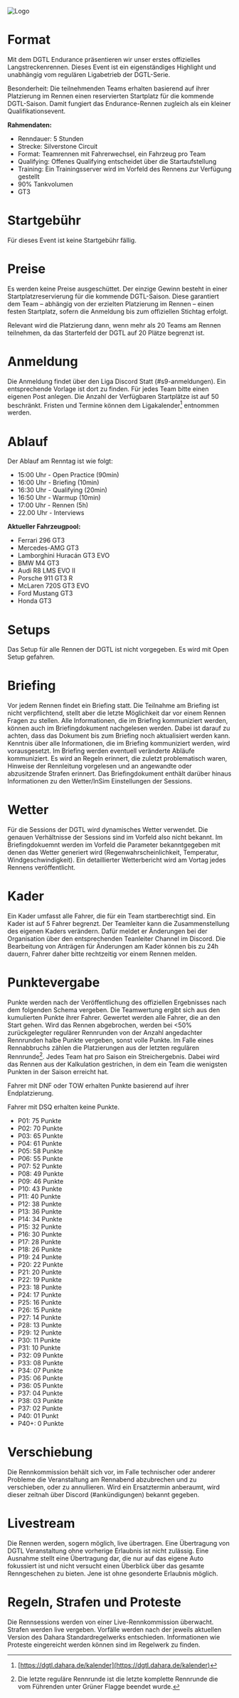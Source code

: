 ![Logo](/Images/DGTL-Logo-White.png)

# Format

Mit dem DGTL Endurance präsentieren wir unser erstes offizielles Langstreckenrennen. Dieses Event ist ein eigenständiges Highlight und unabhängig vom regulären Ligabetrieb der DGTL-Serie.

Besonderheit: Die teilnehmenden Teams erhalten basierend auf ihrer Platzierung im Rennen einen reservierten Startplatz für die kommende DGTL-Saison. Damit fungiert das Endurance-Rennen zugleich als ein kleiner Qualifikationsevent.

**Rahmendaten:**

- Renndauer: 5 Stunden
- Strecke: Silverstone Circuit
- Format: Teamrennen mit Fahrerwechsel, ein Fahrzeug pro Team
- Qualifying: Offenes Qualifying entscheidet über die Startaufstellung
- Training: Ein Trainingsserver wird im Vorfeld des Rennens zur Verfügung gestellt
- 90% Tankvolumen
- GT3

# Startgebühr

Für dieses Event ist keine Startgebühr fällig.

# Preise

Es werden keine Preise ausgeschüttet. Der einzige Gewinn besteht in einer Startplatzreservierung für die kommende DGTL-Saison. Diese garantiert dem Team – abhängig von der erzielten Platzierung im Rennen – einen festen Startplatz, sofern die Anmeldung bis zum offiziellen Stichtag erfolgt.

Relevant wird die Platzierung dann, wenn mehr als 20 Teams am Rennen teilnehmen, da das Starterfeld der DGTL auf 20 Plätze begrenzt ist.

# Anmeldung

Die Anmeldung findet über den Liga Discord Statt (#s9-anmeldungen). Ein entsprechende Vorlage ist dort zu finden. Für jedes Team bitte einen eigenen Post anlegen. Die Anzahl der Verfügbaren Startplätze ist auf 50 beschränkt. Fristen und Termine können dem Ligakalender[^3] entnommen werden.

# Ablauf

Der Ablauf am Renntag ist wie folgt:

- 15:00 Uhr - Open Practice (90min)
- 16:00 Uhr - Briefing (10min)
- 16:30 Uhr - Qualifying (20min)
- 16:50 Uhr - Warmup (10min)
- 17:00 Uhr - Rennen (5h)
- 22.00 Uhr - Interviews

**Aktueller Fahrzeugpool:**

- Ferrari 296 GT3
- Mercedes-AMG GT3
- Lamborghini Huracán GT3 EVO
- BMW M4 GT3
- Audi R8 LMS EVO II
- Porsche 911 GT3 R
- McLaren 720S GT3 EVO
- Ford Mustang GT3
- Honda GT3

# Setups

Das Setup für alle Rennen der DGTL ist nicht vorgegeben. Es wird mit Open Setup gefahren.

# Briefing

Vor jedem Rennen findet ein Briefing statt. Die Teilnahme am Briefing ist nicht verpflichtend, stellt aber die letzte Möglichkeit dar vor einem Rennen Fragen zu stellen. Alle Informationen, die im Briefing kommuniziert werden, können auch im Briefingdokument nachgelesen werden. Dabei ist darauf zu achten, dass das Dokument bis zum Briefing noch aktualisiert werden kann. Kenntnis über alle Informationen, die im Briefing kommuniziert werden, wird vorausgesetzt. Im Briefing werden eventuell veränderte Abläufe kommuniziert. Es wird an Regeln erinnert, die zuletzt problematisch waren, Hinweise der Rennleitung vorgelesen und an angewandte oder abzusitzende Strafen erinnert. Das Briefingdokument enthält darüber hinaus Informationen zu den Wetter/InSim Einstellungen der Sessions.

# Wetter

Für die Sessions der DGTL wird dynamisches Wetter verwendet. Die genauen Verhältnisse der Sessions sind im Vorfeld also nicht bekannt. Im Briefingdokuemnt werden im Vorfeld die Parameter bekanntgegeben mit denen das Wetter generiert wird (Regenwahrscheinlichkeit, Temperatur, Windgeschwindigkeit). Ein detaillierter Wetterbericht wird am Vortag jedes Rennens veröffentlicht.

# Kader

Ein Kader umfasst alle Fahrer, die für ein Team startberechtigt sind. Ein Kader ist auf 5 Fahrer begrenzt. Der Teamleiter kann die Zusammenstellung des eigenen Kaders verändern. Dafür meldet er Änderungen bei der Organisation über den entsprechenden Teanleiter Channel im Discord. Die Bearbeitung von Anträgen für Änderungen am Kader können bis zu 24h dauern, Fahrer daher bitte rechtzeitig vor einem Rennen melden.

# Punktevergabe

Punkte werden nach der Veröffentlichung des offiziellen Ergebnisses nach dem folgenden Schema vergeben. Die Teamwertung ergibt sich aus den kumulierten Punkte ihrer Fahrer. Gewertet werden alle Fahrer, die an den Start gehen. Wird das Rennen abgebrochen, werden bei <50% zurückgelegter regulärer Rennrunden von der Anzahl angedachter Rennrunden halbe Punkte vergeben, sonst volle Punkte. Im Falle eines Rennabbruchs zählen die Platzierungen aus der letzten regulären Rennrunde[^2]. Jedes Team hat pro Saison ein Streichergebnis. Dabei wird das Rennen aus der Kalkulation gestrichen, in dem ein Team die wenigsten Punkten in der Saison erreicht hat.

Fahrer mit DNF oder TOW erhalten Punkte basierend auf ihrer Endplatzierung.

Fahrer mit DSQ erhalten keine Punkte.

- P01: 75 Punkte
- P02: 70 Punkte
- P03: 65 Punkte
- P04: 61 Punkte
- P05: 58 Punkte
- P06: 55 Punkte
- P07: 52 Punkte
- P08: 49 Punkte
- P09: 46 Punkte
- P10: 43 Punkte
- P11: 40 Punkte
- P12: 38 Punkte
- P13: 36 Punkte
- P14: 34 Punkte
- P15: 32 Punkte
- P16: 30 Punkte
- P17: 28 Punkte
- P18: 26 Punkte
- P19: 24 Punkte
- P20: 22 Punkte
- P21: 20 Punkte
- P22: 19 Punkte
- P23: 18 Punkte
- P24: 17 Punkte
- P25: 16 Punkte
- P26: 15 Punkte
- P27: 14 Punkte
- P28: 13 Punkte
- P29: 12 Punkte
- P30: 11 Punkte
- P31: 10 Punkte
- P32: 09 Punkte
- P33: 08 Punkte
- P34: 07 Punkte
- P35: 06 Punkte
- P36: 05 Punkte
- P37: 04 Punkte
- P38: 03 Punkte
- P37: 02 Punkte
- P40: 01 Punkt
- P40+: 0 Punkte

# Verschiebung

Die Rennkommission behält sich vor, im Falle technischer oder anderer Probleme die Veranstaltung am Rennabend abzubrechen und zu verschieben, oder zu annullieren. Wird ein Ersatztermin anberaumt, wird dieser zeitnah über Discord (#ankündigungen) bekannt gegeben.

# Livestream

Die Rennen werden, sogern möglich, live übertragen. Eine Übertragung von DGTL Veranstaltung ohne vorherige Erlaubnis ist nicht zulässig. Eine Ausnahme stellt eine Übertragung dar, die nur auf das eigene Auto fokussiert ist und nicht versucht einen Überblick über das gesamte Renngeschehen zu bieten. Jene ist ohne gesonderte Erlaubnis möglich.

# Regeln, Strafen und Proteste

Die Rennsessions werden von einer Live-Rennkommission überwacht. Strafen werden live vergeben. Vorfälle werden nach der jeweils aktuellen Version des Dahara Standardregelwerks entschieden. Informationen wie Proteste eingereicht werden können sind im Regelwerk zu finden.

[^1]: Die Distanz eines Rennens wird in Runden festgelegt. Die Anzahl dieser Runden wird so festgelegt, dass sie in etwa einer Renndauer von 90 Minuten (bei trockenen Bedingungen) entspricht.
[^2]: Die letzte reguläre Rennrunde ist die letzte komplette Rennrunde die vom Führenden unter Grüner Flagge beendet wurde.
[^3]: [https://dgtl.dahara.de/kalender](https://dgtl.dahara.de/kalender)
